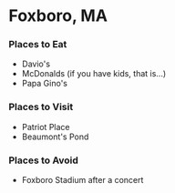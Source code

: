 # Foxboro, MA

### Places to Eat
 - Davio's
 - McDonalds (if you have kids, that is...)
 - Papa Gino's

### Places to Visit
- Patriot Place
- Beaumont's Pond

### Places to Avoid
- Foxboro Stadium after a concert
